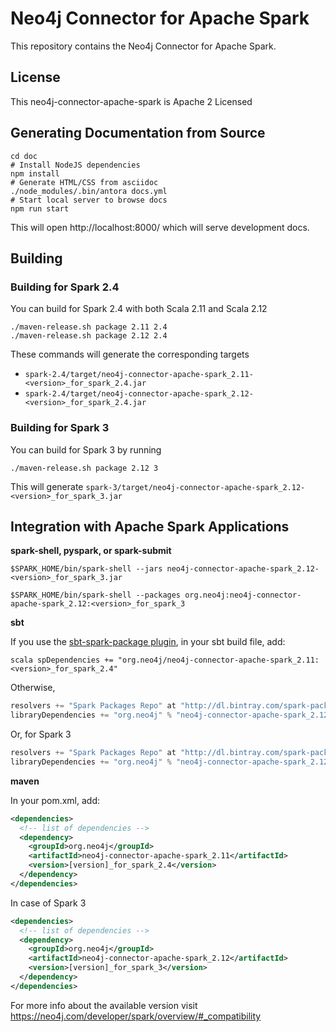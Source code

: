 # Neo4j Connector for Apache Spark

This repository contains the Neo4j Connector for Apache Spark.

## License

This neo4j-connector-apache-spark is Apache 2 Licensed

## Generating Documentation from Source

```
cd doc
# Install NodeJS dependencies
npm install
# Generate HTML/CSS from asciidoc
./node_modules/.bin/antora docs.yml
# Start local server to browse docs
npm run start
```

This will open http://localhost:8000/ which will serve development docs.

## Building

### Building for Spark 2.4

You can build for Spark 2.4 with both Scala 2.11 and Scala 2.12

```
./maven-release.sh package 2.11 2.4
./maven-release.sh package 2.12 2.4
```

These commands will generate the corresponding targets
* `spark-2.4/target/neo4j-connector-apache-spark_2.11-<version>_for_spark_2.4.jar`
* `spark-2.4/target/neo4j-connector-apache-spark_2.12-<version>_for_spark_2.4.jar`


### Building for Spark 3

You can build for Spark 3 by running

```
./maven-release.sh package 2.12 3
```

This will generate `spark-3/target/neo4j-connector-apache-spark_2.12-<version>_for_spark_3.jar`


## Integration with Apache Spark Applications

**spark-shell, pyspark, or spark-submit**

`$SPARK_HOME/bin/spark-shell --jars neo4j-connector-apache-spark_2.12-<version>_for_spark_3.jar`

`$SPARK_HOME/bin/spark-shell --packages org.neo4j:neo4j-connector-apache-spark_2.12:<version>_for_spark_3`

**sbt**

If you use the [sbt-spark-package plugin](https://github.com/databricks/sbt-spark-package), in your sbt build file, add:

```scala spDependencies += "org.neo4j/neo4j-connector-apache-spark_2.11:<version>_for_spark_2.4"```

Otherwise,

```scala
resolvers += "Spark Packages Repo" at "http://dl.bintray.com/spark-packages/maven"
libraryDependencies += "org.neo4j" % "neo4j-connector-apache-spark_2.12" % "<version>_for_spark_2.4"
```

Or, for Spark 3

```scala
resolvers += "Spark Packages Repo" at "http://dl.bintray.com/spark-packages/maven"
libraryDependencies += "org.neo4j" % "neo4j-connector-apache-spark_2.12" % "<version>_for_spark_3"
```  

**maven**  

In your pom.xml, add:   

```xml
<dependencies>
  <!-- list of dependencies -->
  <dependency>
    <groupId>org.neo4j</groupId>
    <artifactId>neo4j-connector-apache-spark_2.11</artifactId>
    <version>[version]_for_spark_2.4</version>
  </dependency>
</dependencies>
```

In case of Spark 3

```xml
<dependencies>
  <!-- list of dependencies -->
  <dependency>
    <groupId>org.neo4j</groupId>
    <artifactId>neo4j-connector-apache-spark_2.12</artifactId>
    <version>[version]_for_spark_3</version>
  </dependency>
</dependencies>
```

For more info about the available version visit https://neo4j.com/developer/spark/overview/#_compatibility
